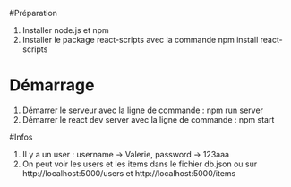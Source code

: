 #Préparation

1. Installer node.js et npm
2. Installer le package react-scripts avec la commande npm install react-scripts

# Démarrage

1. Démarrer le serveur avec la ligne de commande : npm run server
2. Démarrer le react dev server avec la ligne de commande : npm start

#Infos

1. Il y a un user : username -> Valerie, password -> 123aaa
2. On peut voir les users et les items dans le fichier db.json ou sur http://localhost:5000/users et http://localhost:5000/items
